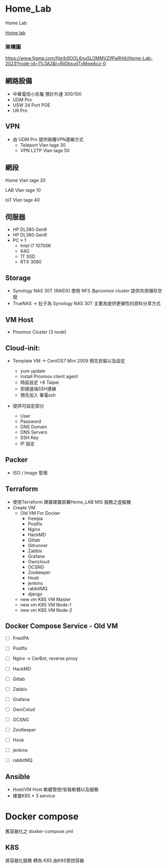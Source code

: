 # Home_Lab
Home Lab

[Home lab](https://wiggly-echo-ef6.notion.site/Home-lab-ebbd05a6288b4a38927dac5b249e958a)

### 架構圖

https://www.figma.com/file/b9OOL6nuSLOMMVZifPaRHA/Home-Lab-2023?node-id=1%3A2&t=RiI0bsydTxMweAcz-0

## 網路設備

- 中華電信小烏龜 預計升速 300/100
- UDM Pro
- USW 24 Port POE
- U6 Pro

## VPN

- 由 UDM Pro 提供兩種VPN連線方式
    - Teleport  Vlan tage 30
    - VPN L2TP Vlan tage 50

## 網段

Home Vlan tage 20

LAB Vlan tage 10

IoT Vlan tage 40

## 伺服器

- HP DL380 Gen9
- HP DL360 Gen9
- PC * 1
    - Intel I7 10700K
    - 64G
    - 1T SSD
    - RTX 3090

## Storage

- Synology NAS 30T (RAID5) 使用 NFS 為proxmox cluster 提供共用儲存空間
- TrueNAS → 肚子為 Synology NAS 30T 主要為提供更彈性的資料分享方式

## VM Host

- Proxmox Cluster (3 node)


## Cloud-init:

- Template VM → CentOS7 Mini 2009 預先安裝以及設定
    - yum update
    - install Proxmox client agent
    - 時區設定 +8 Taipei
    - 拒絕遠端SSH連線
    - 預先加入 筆電ssh

- 提供可設定部分
    - User
    - Password
    - DNS Domain
    - DNS Servers
    - SSH Key
    - IP 設定

## Packer

- ISO / Image 管理


## Terraform

- 使用Terraform 建置建置部署Home_LAB MIS 服務之虛擬機
- Create VM
    - Old VM For Docker
        - freeipa
        - Postfix
        - Nginx
        - HackMD
        - Gitlab
        - Gitrunner
        - Zabbix
        - Grafana
        - Owncloud
        - OCSNG
        - Zookeeper
        - Hook
        - jenkins
        - rabbitMQ
        - django
    - new vm K8S VM Master
    - new vm K8S VM Node-1
    - new vm K8S VM Node-2

## Docker Compose Service - Old VM

- [ ]  FreeIPA
- [ ]  Postfix
- [ ]  Nginx → CerBot, reverse proxy
- [ ]  HackMD
- [ ]  Gitlab
- [ ]  Zabbix
- [ ]  Grafana
- [ ]  OwnColud
- [ ]  OCSNG
- [ ]  ZooKeeper
- [ ]  Hook
- [ ]  jenkins
- [ ]  rabbitMQ


## Ansible

- Host/VM Host 軟體管控/安裝軟體以及服務
- 建置K8S * 3 service

# Docker compose

舊容器化之 doxker-compose.yml

## K8S

將容器化服務 轉為 K8S 由K8S管控容器